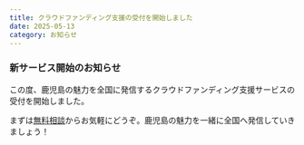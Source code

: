 ```yaml
---
title: クラウドファンディング支援の受付を開始しました
date: 2025-05-13
category: お知らせ
---
```

### 新サービス開始のお知らせ

この度、鹿児島の魅力を全国に発信するクラウドファンディング支援サービスの受付を開始しました。

まずは[無料相談](/index.html#contact)からお気軽にどうぞ。鹿児島の魅力を一緒に全国へ発信していきましょう！
